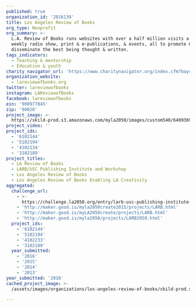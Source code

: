 ```yaml
---
published: true
organization_id: '2016139'
title: Los Angeles Review of Books
org_type: Nonprofit
org_summary: >-
  L.A. Review of Books runs websites with over a half million visits a month, a
  weekly radio show, print & e-publications, & events, all to promote &
  disseminate the best being thought & written.
tags_indicators:
  - Teaching & mentorship
  - Education & youth
charity_navigator_url: 'https://www.charitynavigator.org/index.cfm?bay=search.profile&ein=900977045'
organization_website:
  - lareviewofbooks.org
twitter: lareviewofbooks
instagram: LAReviewofBooks
facebook: lareviewofbooks
ein: '900977045'
zip: '90028'
project_image: >-
  https://skild-prod.s3.amazonaws.com/myla2050/images/custom540/6409369455741-team91.jpg
project_video: ''
project_ids:
  - '6102144'
  - '5102194'
  - '4102134'
  - '3102189'
project_titles:
  - LA Review of Books
  - LARB/USC Publishing Institute and Workshop
  - Los Angeles Review of Books
  - Los Angeles Review of Books Enabling LA Creativity
aggregated:
  challenge_url:
    - >-
      https://challenge.la2050.org/entry/larb-usc-publishing-institute-and-workshop
    - 'http://maker.good.is/myla2050create2015/projects/LARB.html'
    - 'http://maker.good.is/myLA2050create/projects/LARB.html'
    - 'http://maker.good.is/myla2050/projects/LARB2050.html'
  project_ids:
    - '6102144'
    - '5102194'
    - '4102233'
    - '3102189'
  year_submitted:
    - '2016'
    - '2015'
    - '2014'
    - '2013'
year_submitted: '2016'
cached_project_image: >-
  /assets/images/organizations/los-angeles-review-of-books/skild-prod.s3.amazonaws.com/myla2050/images/custom540/6409369455741-team91.jpg

---
```


